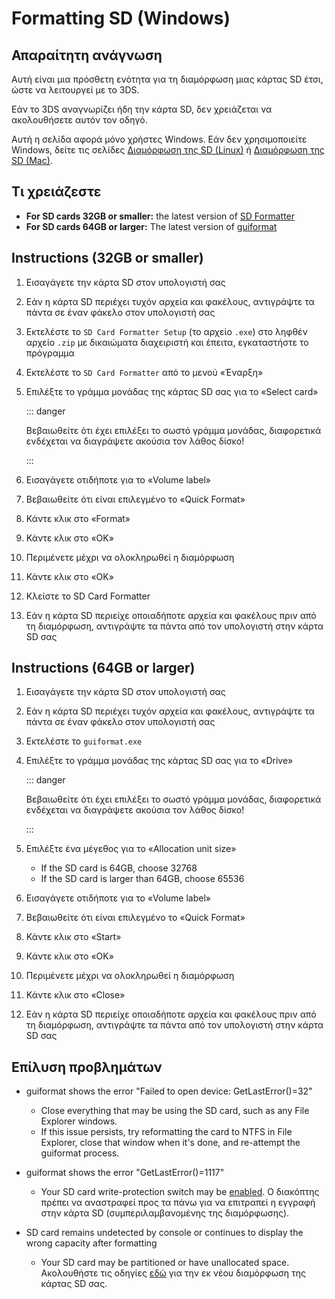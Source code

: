 # Formatting SD (Windows)

## Απαραίτητη ανάγνωση

Αυτή είναι μια πρόσθετη ενότητα για τη διαμόρφωση μιας κάρτας SD έτσι, ώστε να λειτουργεί με το 3DS.

Εάν το 3DS αναγνωρίζει ήδη την κάρτα SD, δεν χρειάζεται να ακολουθήσετε αυτόν τον οδηγό.

Αυτή η σελίδα αφορά μόνο χρήστες Windows. Εάν δεν χρησιμοποιείτε Windows, δείτε τις σελίδες [Διαμόρφωση της SD (Linux)](formatting-sd-\(linux\)) ή [Διαμόρφωση της SD (Mac)](formatting-sd-\(mac\)).

## Τι χρειάζεστε

- **For SD cards 32GB or smaller:** the latest version of [SD Formatter](https://www.sdcard.org/downloads/formatter/sd-memory-card-formatter-for-windows-download/)
- **For SD cards 64GB or larger:** The latest version of [guiformat](http://ridgecrop.co.uk/index.htm?guiformat.htm)

## Instructions (32GB or smaller)

1. Εισαγάγετε την κάρτα SD στον υπολογιστή σας

2. Εάν η κάρτα SD περιέχει τυχόν αρχεία και φακέλους, αντιγράψτε τα πάντα σε έναν φάκελο στον υπολογιστή σας

3. Εκτελέστε το `SD Card Formatter Setup` (το αρχείο `.exe`) στο ληφθέν αρχείο `.zip` με δικαιώματα διαχειριστή και έπειτα, εγκαταστήστε το πρόγραμμα

4. Εκτελέστε το `SD Card Formatter` από το μενού «Έναρξη»

5. Επιλέξτε το γράμμα μονάδας της κάρτας SD σας για το «Select card»

   ::: danger

   Βεβαιωθείτε ότι έχει επιλέξει το σωστό γράμμα μονάδας, διαφορετικά ενδέχεται να διαγράψετε ακούσια τον λάθος δίσκο!

   :::

6. Εισαγάγετε οτιδήποτε για το «Volume label»

7. Βεβαιωθείτε ότι είναι επιλεγμένο το «Quick Format»

8. Κάντε κλικ στο «Format»

9. Κάντε κλικ στο «OK»

10. Περιμένετε μέχρι να ολοκληρωθεί η διαμόρφωση

11. Κάντε κλικ στο «OK»

12. Κλείστε το SD Card Formatter

13. Εάν η κάρτα SD περιείχε οποιαδήποτε αρχεία και φακέλους πριν από τη διαμόρφωση, αντιγράψτε τα πάντα από τον υπολογιστή στην κάρτα SD σας

## Instructions (64GB or larger)

1. Εισαγάγετε την κάρτα SD στον υπολογιστή σας

2. Εάν η κάρτα SD περιέχει τυχόν αρχεία και φακέλους, αντιγράψτε τα πάντα σε έναν φάκελο στον υπολογιστή σας

3. Εκτελέστε το `guiformat.exe`

4. Επιλέξτε το γράμμα μονάδας της κάρτας SD σας για το «Drive»

   ::: danger

   Βεβαιωθείτε ότι έχει επιλέξει το σωστό γράμμα μονάδας, διαφορετικά ενδέχεται να διαγράψετε ακούσια τον λάθος δίσκο!

   :::

5. Επιλέξτε ένα μέγεθος για το «Allocation unit size»
   - If the SD card is 64GB, choose 32768
   - If the SD card is larger than 64GB, choose 65536

6. Εισαγάγετε οτιδήποτε για το «Volume label»

7. Βεβαιωθείτε ότι είναι επιλεγμένο το «Quick Format»

8. Κάντε κλικ στο «Start»

9. Κάντε κλικ στο «OK»

10. Περιμένετε μέχρι να ολοκληρωθεί η διαμόρφωση

11. Κάντε κλικ στο «Close»

12. Εάν η κάρτα SD περιείχε οποιαδήποτε αρχεία και φακέλους πριν από τη διαμόρφωση, αντιγράψτε τα πάντα από τον υπολογιστή στην κάρτα SD σας

## Επίλυση προβλημάτων

- guiformat shows the error "Failed to open device: GetLastError()=32"
  - Close everything that may be using the SD card, such as any File Explorer windows.
  - If this issue persists, try reformatting the card to NTFS in File Explorer, close that window when it's done, and re-attempt the guiformat process.

- guiformat shows the error "GetLastError()=1117"
  - Your SD card write-protection switch may be [enabled](/images/sdlock.png). Ο διακόπτης πρέπει να αναστραφεί προς τα πάνω για να επιτραπεί η εγγραφή στην κάρτα SD (συμπεριλαμβανομένης της διαμόρφωσης).

- SD card remains undetected by console or continues to display the wrong capacity after formatting
  - Your SD card may be partitioned or have unallocated space. Ακολουθήστε τις οδηγίες [εδώ](https://wiki.hacks.guide/wiki/SD_Clean/Windows) για την εκ νέου διαμόρφωση της κάρτας SD σας.
